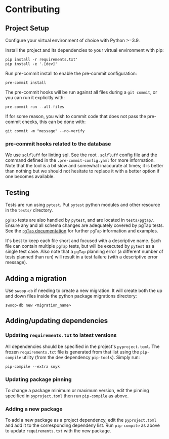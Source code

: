 # Contributing

## Project Setup

Configure your virtual environment of choice with Python >=3.9.

Install the project and its dependencies to your virtual environment with pip:

```commandline
pip install -r requirements.txt'
pip install -e '.[dev]'
```

Run pre-commit install to enable the pre-commit configuration:

```commandline
pre-commit install
```

The pre-commit hooks will be run against all files during a `git commit`, or
you can run it explicitly with:

```commandline
pre-commit run --all-files
```

If for some reason, you wish to commit code that does not pass the
pre-commit checks, this can be done with:

```commandline
git commit -m "message" --no-verify
```

### pre-commit hooks related to the database

We use `sqlfluff` for linting sql. See the root `.sqlfluff` config file and the
command defined in the `.pre-commit-config.yaml` for more information. Note
that the tool is a bit slow and somewhat inaccurate at times; it is better than
nothing but we should not hesitate to replace it with a better option if one
becomes available.

## Testing

Tests are run using `pytest`. Put `pytest` python modules and other resource in
the `tests/` directory.

`pgTap` tests are also handled by `pytest`, and are located in `tests/pgtap/`.
Ensure any and all schema changes are adequately covered by pgTap tests. See
the [`pgTap` documentation](https://pgtap.org/documentation.html) for further
`pgTap` information and examples.

It's best to keep each file short and focused with a descriptive name. Each
file can contain multiple `pgTap` tests, but will be executed by `pytest` as a
single test case. Also note that a `pgTap` planning error (a different number
of tests planned than run) will result in a test failure (with a descriptive
error message).

## Adding a migration

Use `swoop-db` if needing to create a new migration. It will create both the up
and down files inside the python package migrations directory:

```shell
swoop-db new <migration_name>
```
## Adding/updating dependencies

### Updating `requirements.txt` to latest versions

All dependencies should be specified in the project's `pyproject.toml`. The
frozen `requirements.txt` file is generated from that list using the
`pip-compile` utility (from the dev dependency `pip-tools`). Simply run:

```commandline
pip-compile --extra snyk
```

### Updating package pinning

To change a package minimum or maximum version, edit the pinning specified in
`pyproject.toml` then run `pip-compile` as above.

### Adding a new package

To add a new package as a project dependency, edit the `pyproject.toml` and add
it to the corresponding dependeny list. Run `pip-compile` as above to update
`requirements.txt` with the new package.

